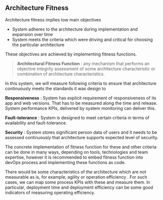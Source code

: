 ## Architecture Fitness

Architecture fitness implies tow main objectives
- System adheres to the architecture during implementation and expansion over time
- System meets the criteria which were driving and critical for choosing the particular architecture

These objectives are achieved by implementing fitness functions. 

>**Architectural Fitness Function** : any mechanism that performs an objective integrity assessment of some architecture characteristic or combination of architecture characteristics.

In this system, we will measure following criteria to ensure that architecture continuously meets the standards it was design to

**Responsiveness** : System has explicit requirement of responsiveness of its app and web versions. That has to be measured along the time and release. System performance KPIs, delivered by system monitoring can deliver this.

**Fault-tolerance** : System is designed to meet certain criteria in terms of availability and fault-tolerance. 

**Security** : System stores significant person data of users and it needs to be assessed continuously that architecture supports expected level of security. 

The concrete implementation of fitness function for these and other criteria can be done in many ways, depending on tools, technologies and team expertise, however it is recommended to embed fitness function into devOps process and implementing these functions as code. 

There would be some characteristics of the architecture which are not measurable as is, for example, agility or operation efficiency . For such cases, we can map some process KPIs with these and measure them. In particular, deployment time and deployment efficiency can be some good indicators of measuring operating efficiency. 

